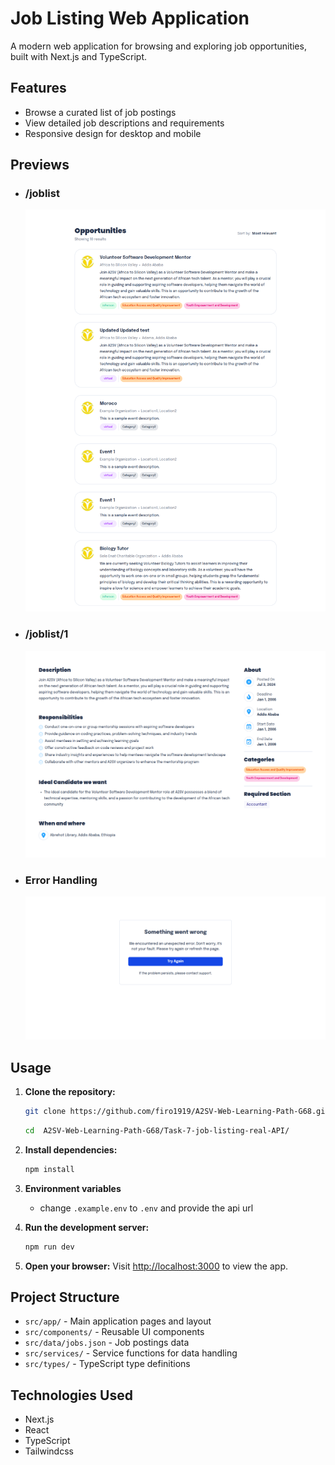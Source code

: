 # Job Listing Web Application

A modern web application for browsing and exploring job opportunities, built with Next.js and TypeScript.

## Features

-   Browse a curated list of job postings
-   View detailed job descriptions and requirements
-   Responsive design for desktop and mobile

## Previews

-   ### /joblist

    ![Job Listing Preview](previews/landingpage.png)

-   ### /joblist/1

    ![Job Listing Preview](previews/jobdescription.png)

-   ### Error Handling
    ![Job Listing Preview](previews/errorhandling.png)

## Usage

1. **Clone the repository:**

    ```bash
    git clone https://github.com/firo1919/A2SV-Web-Learning-Path-G68.git
    ```

    ```bash
    cd  A2SV-Web-Learning-Path-G68/Task-7-job-listing-real-API/
    ```

2. **Install dependencies:**

    ```bash
    npm install
    ```

3. **Environment variables**

    - change `.example.env` to `.env` and provide the api url

4. **Run the development server:**

    ```bash
    npm run dev
    ```

5. **Open your browser:**
   Visit [http://localhost:3000](http://localhost:3000) to view the app.

## Project Structure

-   `src/app/` - Main application pages and layout
-   `src/components/` - Reusable UI components
-   `src/data/jobs.json` - Job postings data
-   `src/services/` - Service functions for data handling
-   `src/types/` - TypeScript type definitions

## Technologies Used

-   Next.js
-   React
-   TypeScript
-   Tailwindcss
